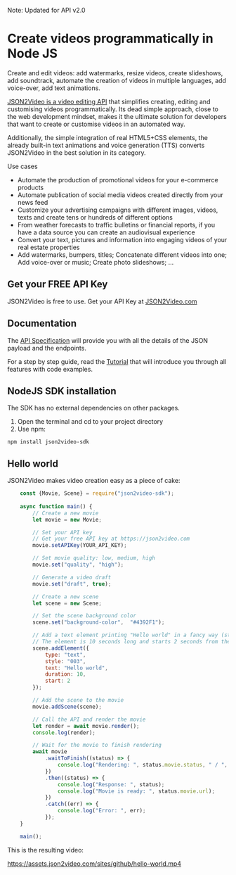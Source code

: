 Note: Updated for API v2.0

# Create videos programmatically in Node JS
Create and edit videos: add watermarks, resize videos, create slideshows, add soundtrack, automate the creation of videos in multiple languages, add voice-over, add text animations.

[JSON2Video is a video editing API](https://json2video.com) that simplifies creating, editing and customising videos programmatically. Its dead simple approach, close to the web development mindset, makes it the ultimate solution for developers that want to create or customise videos in an automated way.

Additionally, the simple integration of real HTML5+CSS elements, the already built-in text animations and voice generation (TTS) converts JSON2Video in the best solution in its category.

Use cases
* Automate the production of promotional videos for your e-commerce products
* Automate publication of social media videos created directly from your news feed
* Customize your advertising campaigns with different images, videos, texts and create tens or hundreds of different options
* From weather forecasts to traffic bulletins or financial reports, if you have a data source you can create an audiovisual experience
* Convert your text, pictures and information into engaging videos of your real estate properties
* Add watermarks, bumpers, titles; Concatenate different videos into one; Add voice-over or music; Create photo slideshows; …


## Get your FREE API Key
JSON2Video is free to use. Get your API Key at [JSON2Video.com](https://json2video.com)

## Documentation
The [API Specification](https://json2video.com/docs/api/) will provide you with all the details of the JSON payload and the endpoints.

For a step by step guide, read the [Tutorial](https://json2video.com/docs/tutorial/) that will introduce you through all features with code examples.

## NodeJS SDK installation

The SDK has no external dependencies on other packages.

1) Open the terminal and cd to your project directory
2) Use npm:

```
npm install json2video-sdk
```

## Hello world
JSON2Video makes video creation easy as a piece of cake:

```javascript
    const {Movie, Scene} = require("json2video-sdk");
        
    async function main() {
        // Create a new movie
        let movie = new Movie;

        // Set your API key
        // Get your free API key at https://json2video.com
        movie.setAPIKey(YOUR_API_KEY);

        // Set movie quality: low, medium, high
        movie.set("quality", "high");

        // Generate a video draft 
        movie.set("draft", true);

        // Create a new scene
        let scene = new Scene;

        // Set the scene background color
        scene.set("background-color",  "#4392F1");

        // Add a text element printing "Hello world" in a fancy way (style 003)
        // The element is 10 seconds long and starts 2 seconds from the scene start
        scene.addElement({
            type: "text",
            style: "003",
            text: "Hello world",
            duration: 10,
            start: 2
        });

        // Add the scene to the movie
        movie.addScene(scene);

        // Call the API and render the movie
        let render = await movie.render();
        console.log(render);

        // Wait for the movie to finish rendering
        await movie
            .waitToFinish((status) => {
                console.log("Rendering: ", status.movie.status, " / ", status.movie.message);
            })
            .then((status) => {
                console.log("Response: ", status);
                console.log("Movie is ready: ", status.movie.url);
            })
            .catch((err) => {
                console.log("Error: ", err);
            });
    }

    main();
```

This is the resulting video:

https://assets.json2video.com/sites/github/hello-world.mp4
